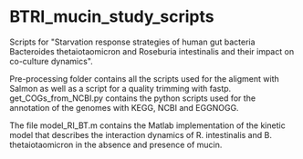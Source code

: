 # BTRI_mucin_study_scripts
Scripts for "Starvation response strategies of human gut bacteria Bacteroides thetaiotaomicron and Roseburia intestinalis and their impact on co-culture dynamics".

Pre-processing folder contains all the scripts used for the aligment with Salmon as well as a script for a quality trimming with fastp.
get_COGs_from_NCBI.py contains the python scripts used for the annotation of the genomes with KEGG, NCBI and EGGNOGG.


The file model_RI_BT.m contains the Matlab implementation of the kinetic model that describes the interaction dynamics of R. intestinalis and B. thetaiotaomicron in the absence and presence of mucin.
